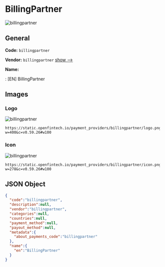 
# BillingPartner 
![billingpartner](https://static.openfintech.io/payment_providers/billingpartner/logo.png?w=400&c=v0.59.26#w100)  

## General 
 
**Code:** `billingpartner` 
 
**Vendor:** `billingpartner` [show -->](/vendors/billingpartner/) 
 
**Name:** 
 
:	[EN] BillingPartner 
 

## Images 

### Logo 
 
![billingpartner](https://static.openfintech.io/payment_providers/billingpartner/logo.png?w=400&c=v0.59.26#w100)  

```
https://static.openfintech.io/payment_providers/billingpartner/logo.png?w=400&c=v0.59.26#w100
```  

### Icon 
 
![billingpartner](https://static.openfintech.io/payment_providers/billingpartner/icon.png?w=278&c=v0.59.26#w100)  

```
https://static.openfintech.io/payment_providers/billingpartner/icon.png?w=278&c=v0.59.26#w100
```  

## JSON Object 

```json
{
  "code":"billingpartner",
  "description":null,
  "vendor":"billingpartner",
  "categories":null,
  "countries":null,
  "payment_method":null,
  "payout_method":null,
  "metadata":{
    "about_payments_code":"billingpartner"
  },
  "name":{
    "en":"BillingPartner"
  }
}
```  
